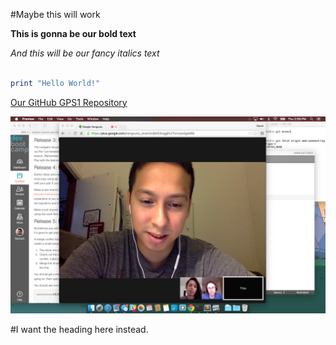 #Maybe this will work

**This is gonna be our bold text**

*And this will be our fancy italics text*

```ruby

print "Hello World!"
```
[Our GitHub GPS1 Repository](https://github.com/nbdavies/phase-0-gps-1)

![Gps1 Session Screenshot](screenshot.png)

#I want the heading here instead.